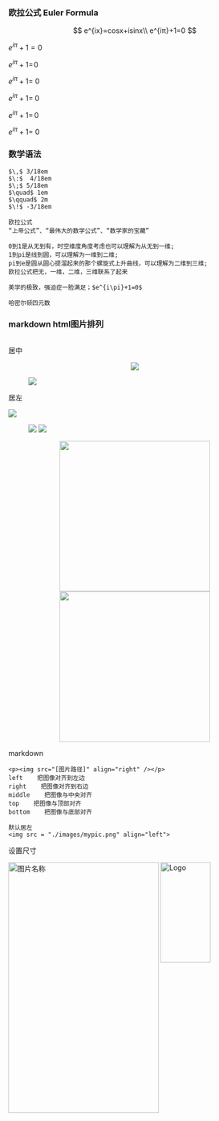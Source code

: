 ### 欧拉公式 Euler Formula
$$
e^{ix}=cosx+isinx\\
e^{iπ}+1=0
$$

$e^{i\pi}+1=0$

$e^{i\pi}+1=\!0$

$e^{i\pi}+1=\:0$

$e^{i\pi}+1=\;0$

$e^{i\pi}+1=\,0$

$e^{i\pi}+1=\>0$

### 数学语法

```
$\,$ 3/18em   
$\:$  4/18em  
$\;$ 5/18em 
$\quad$ 1em 
$\qquad$ 2m 
$\!$ -3/18em
```



```
欧拉公式
“上帝公式”、“最伟大的数学公式”、“数学家的宝藏”

0到1是从无到有，时空维度角度考虑也可以理解为从无到一维;
1到pi是线到圆，可以理解为一维到二维;
pi到e是圆从圆心提溜起来的那个螺旋式上升曲线，可以理解为二维到三维;
欧拉公式把无，一维，二维，三维联系了起来

美学的极致，强迫症一脸满足；$e^{i\pi}+1=0$

哈密尔顿四元数
```

### markdown html图片排列

![]()

居中

<center>
    <img src="https://raw.githubusercontent.com/akingse/my-picbed/main/typora-icon.png">
</center>



<figure><img src="https://raw.githubusercontent.com/akingse/my-picbed/main/typora-icon.png"></figure>

居左

<left>
    <img src="https://raw.githubusercontent.com/akingse/my-picbed/main/typora-icon.png">
</left>






<figure class="half">
    <img src="https://raw.githubusercontent.com/akingse/my-picbed/main/typora-icon.png">
    <img src="https://raw.githubusercontent.com/akingse/my-picbed/main/typora-icon.png">
</figure>





<center class="half">
    <img src="https://raw.githubusercontent.com/akingse/my-picbed/main/typora-icon.png" width="300"/>
    <img src="https://raw.githubusercontent.com/akingse/my-picbed/main/typora-icon.png" width="300"/>
</center>





markdown

```
<p><img src="[图片路径]" align="right" /></p>
left    把图像对齐到左边
right    把图像对齐到右边
middle    把图像与中央对齐
top    把图像与顶部对齐
bottom    把图像与底部对齐

默认居左
<img src = "./images/mypic.png" align="left"> 
```

设置尺寸

<img src="https://raw.githubusercontent.com/akingse/my-picbed/main/typora-icon.png" title="Logo" width="100" height="200" /> 

<img src="https://raw.githubusercontent.com/akingse/my-picbed/main/typora-icon.png" width = "300" height = "500" alt="图片名称" align="left" />
